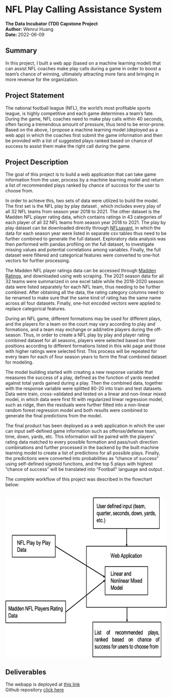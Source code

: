 # NFL Play Calling Assistance System
<b>The Data Incubator (TDI) Capstone Project</b><br>
<b>Author:</b> Wenrui Huang<br>
<b>Date: </b> 2022-06-09<br>
## Summary
In this project, I built a web app (based on a machine learning model) that can assist NFL coaches make play calls during a game in order to boost a team’s chance of winning, ultimately attracting more fans and bringing in more revenue for the organization.  
## Project Statement
The national football league (NFL), the world’s most profitable sports league, is highly competitive and each game determines a team’s fate. During the game, NFL coaches need to make play calls within 40 seconds, often facing a tremendous amount of pressure, thus tend to be error-prone. Based on the above, I propose a machine learning model (deployed as a web app) in which the coaches first submit the game information and then be provided with a list of suggested plays ranked based on chance of success to assist them make the right call during the game.
## Project Description
The goal of this project is to build a web application that can take game information from the user, process by a machine learning model and return a list of recommended plays ranked by chance of success for the user to choose from. 

In order to achieve this, two sets of data were utilized to build the model. The first set is the NFL play by play dataset , which includes every play of all 32 NFL teams from season year 2018 to 2021. The other dataset is the Madden NFL player rating data, which contains ratings in 43 categories of each player of all 32 NFL teams from season year 2018 to 2021.
The play by play dataset can be downloaded directly through [NFLsavant](http://nflsavant.com/about.php), in which the data for each season year were listed in separate csv tables thus need to be further combined to generate the full dataset. Exploratory data analysis was then performed with pandas profiling on the full dataset, to investigate missing values and potential correlations among variables. Finally, the full dataset were filtered and categorical features were converted to one-hot vectors for further processing.

The Madden NFL player ratings data can be accessed through [Madden Ratings](https://maddenratings.weebly.com), and downloaded using web scraping. The 2021 season data for all 32 teams were summarized in one excel table while the 2018-2020 season data were listed separately for each NFL team, thus needing to be further combined. After obtaining all the data, the rating category columns need to be renamed to make sure that the same kind of rating has the same name across all four datasets. Finally, one-hot encoded vectors were applied to replace categorical features.

During an NFL game, different formations may be used for different plays, and the players for a team on the court may vary according to play and formations, and a team may exchange or add/retire players during the off-season. Thus, in order to create a NFL play by play and player rating combined dataset for all seasons, players were selected based on their positions according to different formations listed in this wiki page and those with higher ratings were selected first. This process will be repeated for every team for each of four season years to form the final combined dataset for modeling.

The model building started with creating a new response variable that measures the success of a play, defined as the function of yards needed against total yards gained during a play. Then the combined data, together with the response variable were splitted 80-20 into train and test datasets. Data were train, cross-validated and tested on a linear and non-linear mixed model, in which data were first fit with regularized linear regression model, such as ridge, then the residuals were further fitted into a non-linear random forest regression model and both results were combined to generate the final predictions from the model. 

The final product has been deployed as a web application in which the user can input self-defined game information such as offense/defense team, time, down, yards, etc. This information will be paired with the players’ rating data matched to every possible formation and pass/rush direction combinations and further processed in the backend by the built machine learning model to create a list of predictions for all possible plays. Finally, the predictions were converted into probabilities as “chance of success” using self-defined sigmoid functions, and the top 5 plays with highest “chance of success” will be translated into “Football” language and output . 

The complete workflow of this project was described in the flowchart below:<br><br>

<img src="readme_images/nfl_flowchart.png" width=600 height=500><br>
## Deliverables
The webapp is deployed at [this link](https://boiling-garden-01306.herokuapp.com/) <br>
Github repository [click here](https://github.com/wh2353/TDI_Capstone_NFL_play_calling_assistance_system)

